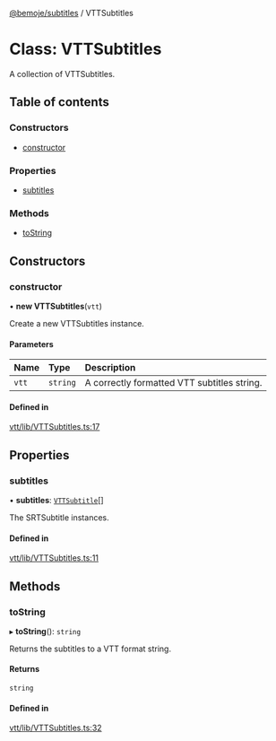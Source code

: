 [@bemoje/subtitles](https://github.com/bemoje/tsmono/blob/main/docs/md/subtitles/index.md) / VTTSubtitles

# Class: VTTSubtitles

A collection of VTTSubtitles.

## Table of contents

### Constructors

- [constructor](https://github.com/bemoje/tsmono/blob/main/docs/md/subtitles/classes/VTTSubtitles.md#constructor)

### Properties

- [subtitles](https://github.com/bemoje/tsmono/blob/main/docs/md/subtitles/classes/VTTSubtitles.md#subtitles)

### Methods

- [toString](https://github.com/bemoje/tsmono/blob/main/docs/md/subtitles/classes/VTTSubtitles.md#tostring)

## Constructors

### constructor

• **new VTTSubtitles**(`vtt`)

Create a new VTTSubtitles instance.

#### Parameters

| Name | Type | Description |
| :------ | :------ | :------ |
| `vtt` | `string` | A correctly formatted VTT subtitles string. |

#### Defined in

[vtt/lib/VTTSubtitles.ts:17](https://github.com/bemoje/tsmono/blob/87185a0/pkg/subtitles/src/vtt/lib/VTTSubtitles.ts#L17)

## Properties

### subtitles

• **subtitles**: [`VTTSubtitle`](https://github.com/bemoje/tsmono/blob/main/docs/md/subtitles/classes/VTTSubtitle.md)[]

The SRTSubtitle instances.

#### Defined in

[vtt/lib/VTTSubtitles.ts:11](https://github.com/bemoje/tsmono/blob/87185a0/pkg/subtitles/src/vtt/lib/VTTSubtitles.ts#L11)

## Methods

### toString

▸ **toString**(): `string`

Returns the subtitles to a VTT format string.

#### Returns

`string`

#### Defined in

[vtt/lib/VTTSubtitles.ts:32](https://github.com/bemoje/tsmono/blob/87185a0/pkg/subtitles/src/vtt/lib/VTTSubtitles.ts#L32)
